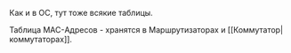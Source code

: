 Как и в ОС, тут тоже всякие таблицы.

Таблица MAC-Адресов - хранятся в Маршрутизаторах и [[Коммутатор|коммутаторах]].